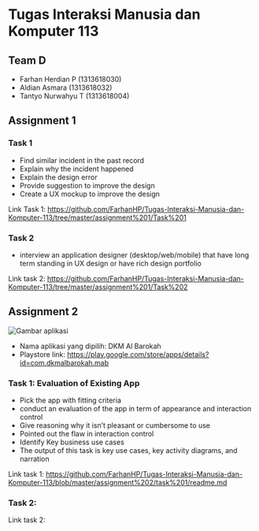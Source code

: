 # Tugas Interaksi Manusia dan Komputer 113

## Team D
- Farhan Herdian P (1313618030)
- Aldian Asmara (1313618032)
- Tantyo Nurwahyu T (1313618004)

## Assignment 1

### Task 1
- Find similar incident in the past record
- Explain why the incident happened
- Explain the design error
- Provide suggestion to improve the design
- Create a UX mockup to improve the design

Link Task 1: https://github.com/FarhanHP/Tugas-Interaksi-Manusia-dan-Komputer-113/tree/master/assignment%201/Task%201

### Task 2
- interview an application
designer (desktop/web/mobile) that have long term
standing in UX design or have rich design portfolio

Link task 2: https://github.com/FarhanHP/Tugas-Interaksi-Manusia-dan-Komputer-113/tree/master/assignment%201/Task%202

## Assignment 2
![Gambar aplikasi](https://lh3.googleusercontent.com/jqOnrE0QXqOYv222953H1nE8AU11tlQw9HcD2k63EEeNpUlF_9hh8L_e2pNTy6raNVk=s180)
- Nama aplikasi yang dipilih: DKM Al Barokah
- Playstore link: https://play.google.com/store/apps/details?id=com.dkmalbarokah.mab

### Task 1: Evaluation of Existing App
- Pick the app with fitting criteria
- conduct an evaluation of the app in term of appearance
and interaction control
- Give reasoning why it isn’t pleasant or cumbersome to use
- Pointed out the flaw in interaction control
- Identify Key business use cases
- The output of this task is key use cases, key activity diagrams, and
narration

Link task 1: https://github.com/FarhanHP/Tugas-Interaksi-Manusia-dan-Komputer-113/blob/master/assignment%202/task%201/readme.md

### Task 2: 

Link task 2:
